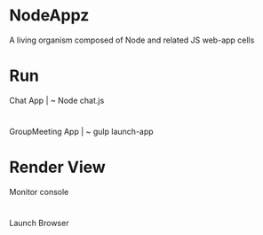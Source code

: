 # NodeAppz
A living organism composed of Node and related JS web-app cells

# Run
Chat App | ~ Node chat.js
#
GroupMeeting App | ~ gulp launch-app

# Render View
Monitor console
#
Launch Browser 
